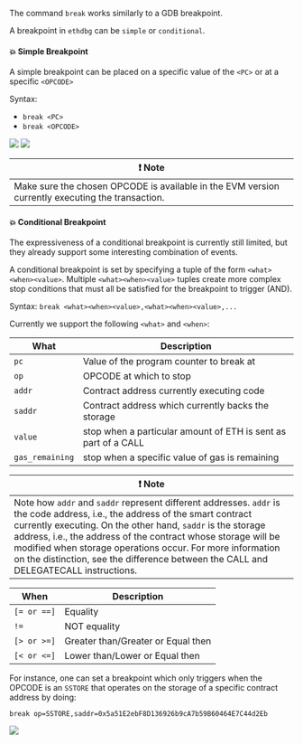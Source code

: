 The command `break` works similarly to a GDB breakpoint.

A breakpoint in `ethdbg` can be `simple` or `conditional`.

#### 💥 Simple Breakpoint
A simple breakpoint can be placed on a specific value of the `<PC>` or at a specific `<OPCODE>`

Syntax:

 + `break <PC>`
 + `break <OPCODE>`

![](../../imgs/simple_break_pc.png)
![](../../imgs/simple_break_op.png)

| ❗️ Note                               |
|------------------------------------------|
| Make sure the chosen OPCODE is available in the EVM version currently executing the transaction. |

#### 💥 Conditional Breakpoint

The expressiveness of a conditional breakpoint is currently still limited, but they already support some interesting combination of events.

A conditional breakpoint is set by specifying a tuple of the form `<what><when><value>`.
Multiple `<what><when><value>` tuples create more complex stop conditions that must all be satisfied for the breakpoint to trigger (AND).

Syntax:  `break <what><when><value>,<what><when><value>,...`

Currently we support the following `<what>` and `<when>`:

| What | Description |
|-------------------|----------|
|`pc`    | Value of the program counter to break at                       |
|`op`    | OPCODE at which to stop                                        |
|`addr`  | Contract address currently executing code                      |
|`saddr` | Contract address which currently backs the storage             |
|`value` | stop when a particular amount of ETH is sent as part of a CALL |
|`gas_remaining` | stop when a specific value of gas is remaining         |

| ❗️ Note                               |
|------------------------------------------|
| Note how `addr` and `saddr` represent different addresses. `addr` is the code address, i.e., the address of the smart contract currently executing. On the other hand, `saddr` is the storage address, i.e., the address of the contract whose storage will be modified when storage operations occur. For more information on the distinction, see the difference between the CALL and DELEGATECALL instructions. |

| When        | Description                         |
|-------------|-------------------------------------|
|`[= or ==]`  |  Equality                           |
| `!=`        |  NOT equality                       |
|`[> or >=]`  |  Greater than/Greater or Equal then |
|`[< or <=]`  |  Lower than/Lower or Equal then     |

For instance, one can set a breakpoint which only triggers when the OPCODE is an `SSTORE` that operates on the storage of a specific contract address by doing:

```
break op=SSTORE,saddr=0x5a51E2ebF8D136926b9cA7b59B60464E7C44d2Eb
```

![](../../imgs/conditional_break_ex1.png)